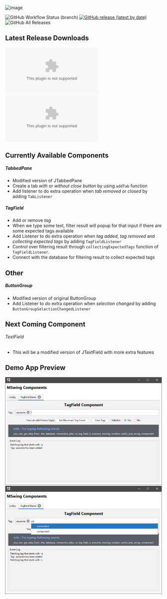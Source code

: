 ![image](https://repository-images.githubusercontent.com/299611784/4aa03f80-0338-11eb-87d2-a23d9e6aebf0)

![GitHub Workflow Status (branch)](https://img.shields.io/github/workflow/status/rthu6990/mswing/Release/release?style=flat-square) [![GitHub release (latest by date)](https://img.shields.io/github/v/release/rthu6990/mswing?style=flat-square)](https://github.com/RThu6990/mswing/releases/latest) ![GitHub All Releases](https://img.shields.io/github/downloads/rthu6990/mswing/total?label=Total%20Downloads&style=flat-square)

## Latest Release Downloads
[![GitHub Releases (by Asset)](https://img.shields.io/github/downloads/rthu6990/mswing/latest/mswing-comps-1.0.0.zip?color=orange&label=Library&style=flat-square)](https://github.com/RThu6990/mswing/releases/download/v1.0.0/mswing-comps-1.0.0.zip) [![GitHub Releases (by Asset)](https://img.shields.io/github/downloads/rthu6990/mswing/latest/mswing-demo-1.0.0.zip?color=orange&label=Demo%20App&style=flat-square)](https://github.com/RThu6990/mswing/releases/download/v1.0.0/mswing-demo-1.0.0.zip)

## Currently Available Components
##### TabbedPane
- Modified version of JTabbedPane
- Create a tab _with_ or _without_ *close button* by using `addTab` function
- Add listener to do extra operation when _tab removed_ or _closed_ by adding `TabListener`
##### TagField
- Add or remove *_tag_*
- When we type some text, filter result will popup for that input if there are some expected tags available
- Add Listener to do extra operation when _tag added_, _tag removed_ and _collecting expected tags_ by adding `TagFieldListener`
- Control over filtering result through `collectingExpectedTags` function of `TagFieldListener`.
- Connect with the database for filtering result to collect expected tags
## Other
##### ButtonGroup
- Modified version of original ButtonGroup
- Add Listener to do extra operation when _selection changed_ by adding `ButtonGroupSelectionChangedListener`

## Next Coming Component
###### TextField
- This will be a modified version of JTextField with more extra features

## Demo App Preview
![image](./demo_ss/mswing-v1.0.0-ss1.png) ![image](./demo_ss/mswing-v1.0.0-ss2.png)
